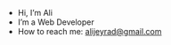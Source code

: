 - Hi, I’m Ali
- I’m a Web Developer
- How to reach me: alijeyrad@gmail.com

<!---
Alijeyrad/Alijeyrad is a ✨ special ✨ repository because its `README.md` (this file) appears on your GitHub profile.
You can click the Preview link to take a look at your changes.
--->
